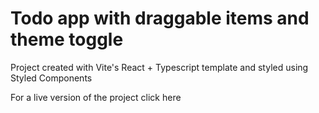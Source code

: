 # Todo app with draggable items and theme toggle

Project created with Vite's React + Typescript template and styled using Styled Components

For a live version of the project click here
